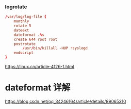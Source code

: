 ### logrotate

```conf
/var/log/log-file {
    monthly
    rotate 5
    dateext
    dateformat .%s
    create 644 root root
    postrotate
        /usr/bin/killall -HUP rsyslogd
    endscript
}
```



https://linux.cn/article-4126-1.html

# dateformat 详解
https://blog.csdn.net/qq_34246164/article/details/89065310


